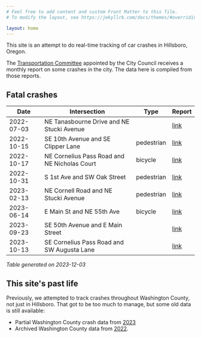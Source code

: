 ```yaml
---
# Feel free to add content and custom Front Matter to this file.
# To modify the layout, see https://jekyllrb.com/docs/themes/#overriding-theme-defaults

layout: home
---
```


This site is an attempt to do real-time tracking of car crashes in Hillsboro, Oregon.

The [Transportation Committee](https://www.hillsboro-oregon.gov/our-city/commissions-committees-boards) appointed by the City Council receives a monthly report on some crashes in the city. The data here is compiled from those reports.


## Fatal crashes

| Date | Intersection | Type | Report |
| --- | --- | --- | --- |
| 2022-07-03 | NE Tanasbourne Drive and NE Stucki Avenue |  | [link](https://hillsboro-oregon.civicweb.net/document/46501/TC%20Crash%20Report%20Memo%207.21.pdf) |
| 2022-10-15 | SE 10th Avenue and SE Clipper Lane | pedestrian | [link](https://hillsboro-oregon.civicweb.net/document/50837/TC%20Crash%20Report%20Memo%2010.15.22.pdf) |
| 2022-10-17 | NE Cornelius Pass Road and NE Nicholas Court | bicycle | [link](https://hillsboro-oregon.civicweb.net/document/51927/TC%20Crash%20Report%20Memo%2011.9.22.pdf) |
| 2022-10-31 | S 1st Ave and SW Oak Street | pedestrian | [link](https://hillsboro-oregon.civicweb.net/document/51927/TC%20Crash%20Report%20Memo%2011.9.22.pdf) |
| 2023-02-13 | NE Cornell Road and NE Stucki Avenue | pedestrian | [link](https://hillsboro-oregon.civicweb.net/document/57390/TC%20Crash%20Report%20Memo%204.25.23.pdf) |
| 2023-06-14 | E Main St and NE 55th Ave | bicycle | [link](https://hillsboro-oregon.civicweb.net/document/60479/TC%20Crash%20Report%20Memo%207.25.23.pdf) |
| 2023-09-23 | SE 50th Avenue and E Main Street |  | [link](https://hillsboro-oregon.civicweb.net/document/164356/TC%20Crash%20Report%20Memo%2010.24.23.pdf) |
| 2023-10-13 | SE Cornelius Pass Road and SW Augusta Lane |  | [link](https://hillsboro-oregon.civicweb.net/document/164356/TC%20Crash%20Report%20Memo%2010.24.23.pdf) |

*Table generated on 2023-12-03*

## This site's past life

Previously, we attempted to track crashes throughout Washington County, not just in Hillsboro. That got to be too much to manage, but some old data is still available:

- Partial Washington County crash data from [2023](washington-county/)
- Archived Washington County data from [2022](washington-county/fatalities2022/).
